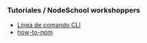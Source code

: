 ### Tutoriales / NodeSchool workshoppers
* [Linea de comando CLI](https://medium.com/netscape/a-guide-to-create-a-nodejs-command-line-package-c2)
* [how-to-npm](https://github.com/workshopper/how-to-npm)
